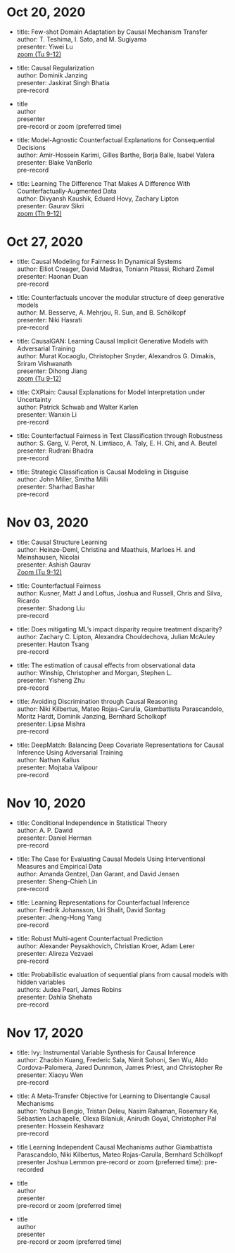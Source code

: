 # 	Oct 20, 2020	
 *  title:     Few-shot Domain Adaptation by Causal Mechanism Transfer   
    author:    T. Teshima, I. Sato, and M. Sugiyama    
    presenter: Yiwei Lu   
    <ins>zoom (Tu 9-12)</ins>                   

 *  title:     Causal Regularization        
    author:    Dominik Janzing       
    presenter: Jaskirat  Singh Bhatia            
    pre-record        
    
 *  title   
    author   
    presenter   
    pre-record or zoom (preferred time)      
   
 *  title:     Model-Agnostic Counterfactual Explanations for Consequential Decisions  
    author:    Amir-Hossein Karimi, Gilles Barthe, Borja Balle, Isabel Valera            
    presenter: Blake VanBerlo   
    pre-record        
    
 *  title:     Learning The Difference That Makes A Difference With Counterfactually-Augmented Data  
    author:    Divyansh Kaushik, Eduard Hovy, Zachary Lipton     
    presenter: Gaurav Sikri     
    <ins>zoom (Th 9-12)</ins>       
    
    
#	Oct 27, 2020				
 *  title:     Causal Modeling for Fairness In Dynamical Systems   
    author:    Elliot Creager, David Madras, Toniann Pitassi, Richard Zemel    
    presenter: Haonan Duan   
    pre-record       
   
 *  title:     Counterfactuals uncover the modular structure of deep generative models    
    author:    M. Besserve, A. Mehrjou, R. Sun, and B. Schölkopf          
    presenter: Niki Hasrati       
    pre-record                   
    
 *  title:     CausalGAN: Learning Causal Implicit Generative Models with Adversarial Training      
    author:    Murat Kocaoglu, Christopher Snyder, Alexandros G. Dimakis, Sriram Vishwanath        
    presenter: Dihong Jiang      
    <ins>zoom (Tu 9-12)</ins>       
    
 *  title:     CXPlain: Causal Explanations for Model Interpretation under Uncertainty                   
    author:    Patrick Schwab and Walter Karlen                  
    presenter: Wanxin Li                   
    pre-record       
    
 *  title:     Counterfactual Fairness in Text Classification through Robustness       
    author:    S. Garg, V. Perot, N. Limtiaco, A. Taly, E. H. Chi, and A. Beutel          
    presenter: Rudrani Bhadra        
    pre-record        

 *  title:     Strategic Classification is Causal Modeling in Disguise          
    author:    John Miller, Smitha Milli       
    presenter: Sharhad Bashar       
    pre-record          
    
    
#	Nov 03, 2020		
 *  title:     Causal Structure Learning        
    author:    Heinze-Deml, Christina and Maathuis, Marloes H. and Meinshausen, Nicolai            
    presenter: Ashish Gaurav        
    <ins>Zoom (Tu 9-12)</ins>              
    
 *  title:     Counterfactual Fairness       
    author:    Kusner, Matt J and Loftus, Joshua and Russell, Chris and Silva, Ricardo           
    presenter: Shadong Liu          
    pre-record          
    
 *  title:     Does mitigating ML’s impact disparity require treatment disparity?        
    author:    Zachary C. Lipton, Alexandra Chouldechova, Julian McAuley         
    presenter: Hauton Tsang        
    pre-record        
    
 *  title:     The estimation of causal effects from observational data          
    author:    Winship, Christopher and Morgan, Stephen L.        
    presenter: Yisheng Zhu          
    pre-record        
    
 *  title:     Avoiding Discrimination through Causal Reasoning        
    author:    Niki Kilbertus, Mateo Rojas-Carulla, Giambattista Parascandolo, Moritz Hardt, Dominik Janzing, Bernhard Scholkopf        
    presenter: Lipsa Mishra           
    pre-record            
    
 *  title:     DeepMatch: Balancing Deep Covariate Representations for Causal Inference Using Adversarial Training        
    author:    Nathan Kallus           
    presenter: Mojtaba Valipour          
    pre-record     
    
#	Nov 10, 2020			
 *  title:     Conditional Independence in Statistical Theory      
    author:    A. P. Dawid     
    presenter: Daniel Herman          
    pre-record              
    
 *  title:     The Case for Evaluating Causal Models Using Interventional Measures and Empirical Data       
    author:    Amanda Gentzel, Dan Garant, and David Jensen        
    presenter: Sheng-Chieh Lin        
    pre-record                     
    
 *  title:     Learning Representations for Counterfactual Inference       
    author:    Fredrik Johansson, Uri Shalit, David Sontag        
    presenter: Jheng-Hong Yang        
    pre-record        
   
 *  title:     Robust Multi-agent Counterfactual Prediction       
    author:    Alexander Peysakhovich, Christian Kroer, Adam Lerer        
    presenter: Alireza Vezvaei        
    pre-record        
    
 *  title:     Probabilistic evaluation of sequential plans from causal models with hidden variables        
    authors:   Judea Pearl, James Robins        
    presenter: Dahlia Shehata          
    pre-record       
    
#	Nov 17, 2020
 *  title:     Ivy: Instrumental Variable Synthesis for Causal Inference       
    author:    Zhaobin Kuang, Frederic Sala, Nimit Sohoni, Sen Wu, Aldo Cordova-Palomera, Jared Dunnmon, James Priest, and Christopher Re                   
    presenter: Xiaoyu Wen         
    pre-record       
   
 *  title: A Meta-Transfer Objective for Learning to Disentangle Causal Mechanisms   
    author: Yoshua Bengio, Tristan Deleu, Nasim Rahaman, Rosemary Ke, Sébastien Lachapelle, Olexa Bilaniuk, Anirudh Goyal, Christopher Pal   
    presenter: Hossein Keshavarz   
    pre-record
    
 *  title   Learning Independent Causal Mechanisms
    author   Giambattista Parascandolo, Niki Kilbertus, Mateo Rojas-Carulla, Bernhard Schölkopf
    presenter   Joshua Lemmon
    pre-record or zoom (preferred time): pre-recorded
   
 *  title   
    author   
    presenter   
    pre-record or zoom (preferred time)    
    
 *  title   
    author   
    presenter      
    pre-record or zoom (preferred time)    

